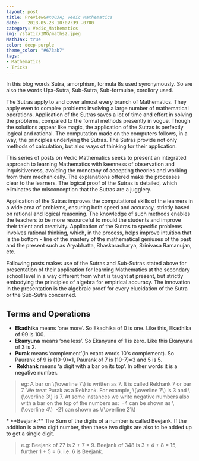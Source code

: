 ```yaml
---
layout: post
title: Preview&#x003A; Vedic Mathematics
date:   2018-05-23 10:07:39 -0700
category: Vedic_Mathematics
img: /static/IMG/maths2.jpeg
MathJax: true
color: deep-purple
theme_color: "#673ab7"
tags: 
- Mathematics
- Tricks
---
```


In this blog words Sutra, amorphism, formula 8s used synonymously. So are also the words Upa-Sutra, Sub-Sutra, Sub-formulae, corollory used.

The Sutras apply to and cover almost every branch of Mathematics. They apply even to complex problems involving a large number of mathematical operations. Application of the Sutras saves a lot of time and effort in solving the problems, compared to the formal methods presently in vogue. Though the solutions appear like magic, the application of the Sutras is perfectly logical and rational. The computation made on the computers follows, in a way, the principles underlying the Sutras. The Sutras provide not only methods of calculation, but also ways of thinking for their application.

This series of posts on Vedic Mathematics seeks to present an integrated approach to learning Mathematics with keenness of observation and inquisitiveness, avoiding the monotony of accepting theories and working from them mechanically. The explanations offered make the processes clear to the learners. The logical proof of the Sutras is detailed, which eliminates the misconception that the Sutras are a jugglery.

Application of the Sutras improves the computational skills of the learners in a wide area of problems, ensuring both speed and accuracy, strictly based on rational and logical reasoning. The knowledge of such methods enables the teachers to be more resourceful to mould the students and improve their talent and creativity. Application of the Sutras to specific problems involves rational thinking, which, in the process, helps improve intuition that is the bottom - line of the mastery of the mathematical geniuses of the past and the present such as Aryabhatta, Bhaskaracharya, Srinivasa Ramanujan, etc.

Following posts makes use of the Sutras and Sub-Sutras stated above for presentation of their application for learning Mathematics at the secondary school level in a way different from what is taught at present, but strictly embodying the principles of algebra for empirical accuracy. The innovation in the presentation is the algebraic proof for every elucidation of the Sutra or the Sub-Sutra concerned.

## Terms and Operations

* **Ekadhika** means ‘one more’. So Ekadhika of 0 is one. Like this, Ekadhika of 99 is 100.
* **Ekanyuna** means ‘one less’. So Ekanyuna of 1 is zero. Like this Ekanyuna of 3 is 2.
* **Purak** means ‘complement’(in exact words 10's complement). So Paurank of 9 is (10-9)=1, Paurank of 7 is (10-7)=3 and 5 is 5.
*  **Rekhank** means ‘a digit with a bar on its top’. In other words it is a negative number.
<blockquote> eg: A bar on \(\overline 7\) is written as 7. It is called Rekhank 7 or bar 7. We treat Purak as a Rekhank. For example, \(\overline 7\) is 3 and \(\overline 3\) is 7.
  At some instances we write negative numbers also with a bar on the top of the numbers as:
  -4 can be shown as \(\overline 4\)
  -21 can shown as \(\overline 21\)
  </blockquote>
* **Beejank:** The Sum of the digits of a number is called Beejank. If the addition is a two digit number, then these two digits are also to be added up to get a single digit.
<blockquote>e.g: Beejank of 27 is 2 + 7 = 9.
Beejank of 348 is 3 + 4 + 8 = 15, further 1 + 5 = 6. i.e. 6 is Beejank.</blockquote>
